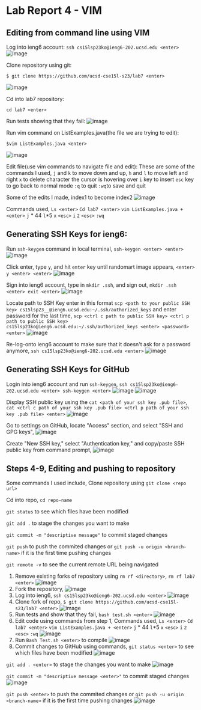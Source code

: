 # Lab Report 4 - VIM 

## Editing from command line using VIM

Log into ieng6 account:
`ssh cs15lsp23ko@ieng6-202.ucsd.edu <enter>`
![image](https://github.com/chrissngn/cse15l-lab-reports/assets/123513732/b6b28c55-e094-49ba-89b6-4afe1273da50)

Clone repository using git:
```
$ git clone https://github.com/ucsd-cse15l-s23/lab7 <enter>
```
![image](https://github.com/chrissngn/cse15l-lab-reports/assets/123513732/3cd7d7e5-203f-4058-8763-4e0c1de5984b)

Cd into lab7 repository:
```
cd lab7 <enter>
```
Run tests showing that they fail: 
![image](https://github.com/chrissngn/cse15l-lab-reports/assets/123513732/97477aaf-077f-40d9-a50d-bb0b6659daad)

Run vim command on ListExamples.java(the file we are trying to edit):
```
$vim ListExamples.java <enter>
```
![image](https://github.com/chrissngn/cse15l-lab-reports/assets/123513732/0fd296df-178d-4084-8cb9-812c21490321)

Edit file(use vim commands to navigate file and edit):
These are some of the commands I used,
`j` and `k` to move down and up, `h` and `l` to move left and right
`x` to delete character the cursor is hovering over
`i` key to insert
`esc` key to go back to normal mode
`:q` to quit
`:wq`to save and quit

Some of the edits I made, 
index1 to become index2
![image](https://github.com/chrissngn/cse15l-lab-reports/assets/123513732/57531971-377d-4e55-861d-5f5348aeb77d)

Commands used,
`Ls <enter>`
`Cd lab7 <enter>`
`vim ListExamples.java + <enter>`
`j` * 44
`l`*5
`x`
`<esc>`
`i`
`2`
`<esc>`
`:wq`

## Generating SSH Keys for ieng6:
Run `ssh-keygen` command in local terminal,
`ssh-keygen <enter> <enter>`
![image](https://github.com/chrissngn/cse15l-lab-reports/assets/123513732/4d3650de-cbf8-4540-99b9-6ebce8d3e802)

Click enter, type `y`, and hit `enter` key until randomart image appears,
`<enter> y <enter> <enter>`
![image](https://github.com/chrissngn/cse15l-lab-reports/assets/123513732/28d4e98b-958a-449d-b06b-a94c449197bc)

Sign into ieng6 account, type in `mkdir .ssh`, and sign out,
`mkdir .ssh <enter> exit <enter>`
![image](https://github.com/chrissngn/cse15l-lab-reports/assets/123513732/b26c0ede-e15c-4e10-ba59-c84bf3798686)

Locate path to SSH Key enter in this format `scp <path to your public SSH key> cs15lsp23__@ieng6.ucsd.edu:~/.ssh/authorized_keys` and enter password for the last time,
`scp <ctrl c path to public SSH key> <ctrl p path to public SSH key> cs15lsp23ko@ieng6.ucsd.edu:~/.ssh/authorized_keys <enter> <password> <enter>`
![image](https://github.com/chrissngn/cse15l-lab-reports/assets/123513732/45478fe2-8076-44af-ab69-be8dba442c44)

Re-log-onto ieng6 account to make sure that it doesn't ask for a password anymore,
`ssh cs15lsp23ko@ieng6-202.ucsd.edu <enter>`
![image](https://github.com/chrissngn/cse15l-lab-reports/assets/123513732/1f1b3e12-35cc-478c-944c-003bbe086a9f)

## Generating SSH Keys for GitHub
Login into ieng6 account and run `ssh-keygen`,
`ssh cs15lsp23ko@ieng6-202.ucsd.edu <enter> ssh-keygen <enter>`
![image](https://github.com/chrissngn/cse15l-lab-reports/assets/123513732/877b9053-ddf7-4da5-91b2-81576f259a08)
![image](https://github.com/chrissngn/cse15l-lab-reports/assets/123513732/18dea1c1-a840-41ef-9067-a32c0550bce5)

Display SSH public key using the `cat <path of your ssh key .pub file>`,
`cat <ctrl c path of your ssh key .pub file> <ctrl p path of your ssh key .pub file> <enter>`
![image](https://github.com/chrissngn/cse15l-lab-reports/assets/123513732/f811e221-a91f-4e66-8df5-c39cb3f78cbe)

Go to settings on GitHub, locate "Access" section, and select "SSH and GPG keys",
![image](https://github.com/chrissngn/cse15l-lab-reports/assets/123513732/e38d7a3d-4402-48cd-996b-ce9d44d6bed0)

Create "New SSH key," select "Authentication key," and copy/paste SSH public key from command prompt,
![image](https://github.com/chrissngn/cse15l-lab-reports/assets/123513732/e1e5c410-70ee-4386-8f49-191050ca4bda)

## Steps 4-9, Editing and pushing to repository

Some commands I used include,
Clone repository using `git clone <repo url>`

Cd into repo, `cd repo-name`

`git status` to see which files have been modified

`git add .` to stage the changes you want to make

`git commit -m "descriptive message"` to commit staged changes

`git push` to push the commited changes or `git push -u origin <branch-name>` if it is the first time pushing changes

`git remote -v` to see the current remote URL being navigated

1. Remove existing forks of repository using `rm rf <directory>`,
`rm rf lab7 <enter>`
![image](https://github.com/chrissngn/cse15l-lab-reports/assets/123513732/dac05601-2394-4755-aaca-d9a417e39fe4)
2. Fork the repository,
![image](https://github.com/chrissngn/cse15l-lab-reports/assets/123513732/5dd96cf1-a933-46e6-885b-140bedefdc08)
3. Log into ieng6,
`ssh cs15lsp23ko@ieng6-202.ucsd.edu <enter>`
![image](https://github.com/chrissngn/cse15l-lab-reports/assets/123513732/bdbedecb-83e2-4de3-9467-79340966dd7f)
4. Clone fork of repo,
`$ git clone https://github.com/ucsd-cse15l-s23/lab7 <enter>`
![image](https://github.com/chrissngn/cse15l-lab-reports/assets/123513732/7ffbfe39-fc15-4288-a4a3-5a4c9d952d7b)
5. Run tests and show that they fail,
`bash test.sh <enter>`
![image](https://github.com/chrissngn/cse15l-lab-reports/assets/123513732/97477aaf-077f-40d9-a50d-bb0b6659daad)
6. Edit code using commands from step 1,
Commands used,
`Ls <enter>`
`Cd lab7 <enter>`
`vim ListExamples.java + <enter>`
`j` * 44
`l`*5
`x`
`<esc>`
`i`
`2`
`<esc>`
`:wq`
![image](https://github.com/chrissngn/cse15l-lab-reports/assets/123513732/f26fbbf7-5742-4fa2-85c6-bd522b499808)
8. Run `Bash Test.sh <enter>`  to compile
![image](https://github.com/chrissngn/cse15l-lab-reports/assets/123513732/0db4ac5d-dc96-4167-b866-23a0df0043a2)
9. Commit changes to GitHub using commands,
`git status <enter>` to see which files have been modified
![image](https://github.com/chrissngn/cse15l-lab-reports/assets/123513732/697d1f25-fca1-42da-89cd-92914b8baf99)

`git add . <enter>` to stage the changes you want to make
![image](https://github.com/chrissngn/cse15l-lab-reports/assets/123513732/688ef50b-a8ab-4324-b04f-f1ef2f1e362a)

`git commit -m "descriptive message <enter>"` to commit staged changes
![image](https://github.com/chrissngn/cse15l-lab-reports/assets/123513732/dedd028f-202f-4e95-8e5f-84e382c5dd7c)

`git push <enter>` to push the commited changes or `git push -u origin <branch-name>` if it is the first time pushing changes
![image](https://github.com/chrissngn/cse15l-lab-reports/assets/123513732/da71b200-1ab6-42df-a77c-b3b40d594282)

